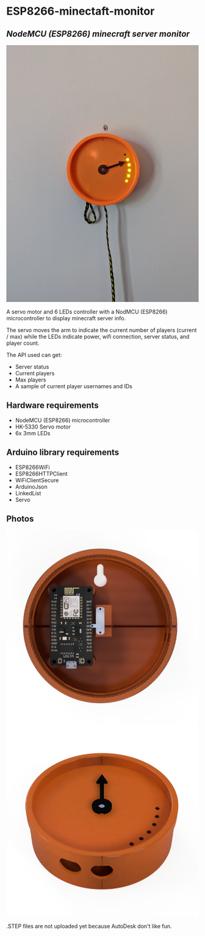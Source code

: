 # ESP8266-minectaft-monitor
## _NodeMCU (ESP8266) minecraft server monitor_

![alt text](https://github.com/Veitchie/ESP8266-minectaft-monitor/blob/main/images/photo%20-%20front.jpg?raw=true)

A servo motor and 6 LEDs controller with a NodMCU (ESP8266) microcontroller
to display minecraft server info.

The servo moves the arm to indicate the current number of players (current / max)
while the LEDs indicate power, wifi connection, server status, and player count.

The API used can get:
- Server status
- Current players
- Max players
- A sample of current player usernames and IDs

## Hardware requirements
- NodeMCU (ESP8266) microcontroller
- HK-5330 Servo motor
- 6x 3mm LEDs

## Arduino library requirements
- ESP8266WiFi
- ESP8266HTTPClient
- WiFiClientSecure
- ArduinoJson
- LinkedList
- Servo

## Photos
![alt text](https://github.com/Veitchie/ESP8266-minectaft-monitor/blob/main/images/render%20-%20top.jpg?raw=true)
![alt text](https://github.com/Veitchie/ESP8266-minectaft-monitor/blob/main/images/render%20-%20front.jpg?raw=true)

.STEP files are not uploaded yet because AutoDesk don't like fun.

